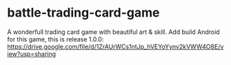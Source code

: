 # battle-trading-card-game
A wonderfull trading card game with beautiful art &amp; skill.
Add build Android for this game, this is release 1.0.0: https://drive.google.com/file/d/1ZrAUrWCs1ntJp_hVEYoYynv2kVWW4O8E/view?usp=sharing

